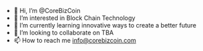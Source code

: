 - 👋 Hi, I’m @CoreBizCoin
- 👀 I’m interested in Block Chain Technology
- 🌱 I’m currently learning innovative ways to create a better future
- 💞️ I’m looking to collaborate on TBA
- 📫 How to reach me info@corebizcoin.com

<!---
CoreBizCoin/CoreBizCoin is a ✨ special ✨ repository because its `README.md` (this file) appears on your GitHub profile.
You can click the Preview link to take a look at your changes.
--->
